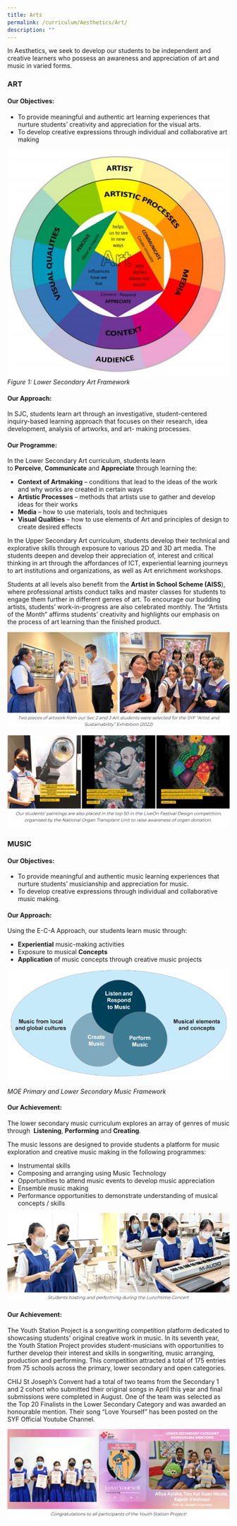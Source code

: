 ```yaml
---
title: Arts
permalink: /curriculum/Aesthetics/Art/
description: ""
---
```


In Aesthetics, we seek to develop our students to be independent and creative learners who possess an awareness and appreciation of art and music in varied forms.  

### **ART**

#### **Our Objectives:**
*   To provide meaningful and authentic art learning experiences that nurture students’ creativity and appreciation for the visual arts. 
*   To develop creative expressions through individual and collaborative art making  

![](/images/Curriculum/Aesthetics/Art/A1.png)
_Figure 1: Lower Secondary Art Framework_

#### **Our Approach:**

In SJC, students learn art through an investigative, student-centered inquiry-based learning approach that focuses on their research, idea development, analysis of artworks, and art- making processes. 

#### **Our Programme:**

In the Lower Secondary Art curriculum, students learn to **Perceive**, **Communicate** and **Appreciate** through learning the:  
*   **Context of Artmaking** – conditions that lead to the ideas of the work and why works are created in certain ways
*   **Artistic Processes** – methods that artists use to gather and develop ideas for their works
*   **Media** – how to use materials, tools and techniques
*   **Visual Qualities** – how to use elements of Art and principles of design to create desired effects

In the Upper Secondary Art curriculum, students develop their technical and explorative skills through exposure to various 2D and 3D art media. The students deepen and develop their appreciation of, interest and critical thinking in art through the affordances of ICT, experiential learning journeys to art institutions and organizations, as well as Art enrichment workshops.

Students at all levels also benefit from the **Artist in School Scheme (AISS**), where professional artists conduct talks and master classes for students to engage them further in different genres of art. To encourage our budding artists, students’ work-in-progress are also celebrated monthly. The “Artists of the Month” affirms students’ creativity and highlights our emphasis on the process of art learning than the finished product.

![](/images/Curriculum/Aesthetics/Art/A2.png)

![](/images/Curriculum/Aesthetics/Art/A3.png)

### **MUSIC**

#### **Our Objectives:**
*   To provide meaningful and authentic music learning experiences that nurture students’ musicianship and appreciation for music.
*   To develop creative expressions through individual and collaborative music making.

#### **Our Approach:**
Using the E-C-A Approach, our students learn music through:  

*   **Experiential** music-making activities
*   Exposure to musical **Concepts**
*   **Application** of music concepts through creative music projects

![](/images/Curriculum/Aesthetics/Music/M1.png)

_MOE Primary and Lower Secondary Music Framework_

#### **Our Achievement:**
The lower secondary music curriculum explores an array of genres of music through  **Listening**, **Performing** and **Creating**.  

The music lessons are designed to provide students a platform for music exploration and creative music making in the following programmes:

* Instrumental skills
* Composing and arranging using Music Technology
* Opportunities to attend music events to develop music appreciation
* Ensemble music making
* Performance opportunities to demonstrate understanding of musical concepts / skills

![](/images/Curriculum/Aesthetics/Music/M2.png)
 
#### **Our Achievement:**

The Youth Station Project is a songwriting competition platform dedicated to showcasing students' original creative work in music. In its seventh year, the Youth Station Project provides student-musicians with opportunities to further develop their interest and skills in songwriting, music arranging, production and performing. This competition attracted a total of 175 entries from 75 schools across the primary, lower secondary and open categories. 

CHIJ St Joseph’s Convent had a total of two teams from the Secondary 1 and 2 cohort who submitted their original songs in April this year and final submissions were completed in August. One of the team was selected as the Top 20 Finalists in the Lower Secondary Category and was awarded an honourable mention. Their song “Love Yourself” has been posted on the SYF Official Youtube Channel. 

![](/images/Curriculum/Aesthetics/Music/M3.png)

